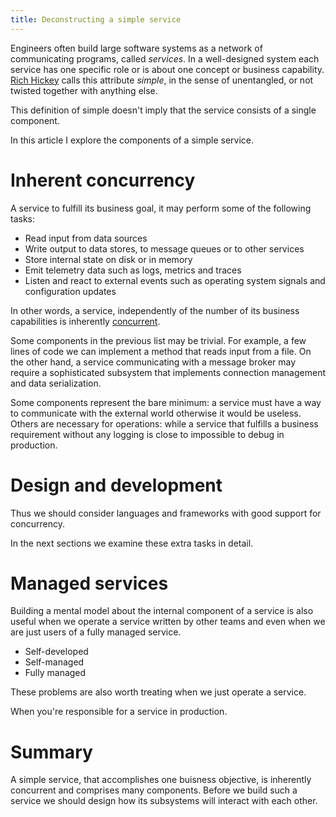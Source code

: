 ```yaml
---
title: Deconstructing a simple service
---
```


Engineers often build large software systems as a network of communicating
programs, called _services_.  In a well-designed system each service has one
specific role or is about one concept or business capability.  [Rich
Hickey][HickeySimpleMadeEasy] calls this attribute _simple_, in the sense of
unentangled, or not twisted together with anything else.

This definition of simple doesn't imply that the service consists of a single
component.

In this article I explore the components of a simple service.

# Inherent concurrency

A service to fulfill its business goal, it may perform some of the following
tasks:

* Read input from data sources
* Write output to data stores, to message queues or to other services
* Store internal state on disk or in memory
* Emit telemetry data such as logs, metrics and traces
* Listen and react to external events such as operating system signals and
  configuration updates

In other words, a service, independently of the number of its business
capabilities is inherently [concurrent][PikeConcurrency].

Some components in the previous list may be trivial. For example, a few lines
of code we can implement a method that reads input from a file.  On the other
hand, a service communicating with a message broker may require a sophisticated
subsystem that implements connection management and data serialization.

Some components represent the bare minimum: a service must have a way to
communicate with the external world otherwise it would be useless.  Others are
necessary for operations: while a service that fulfills a business requirement
without any logging is close to impossible to debug in production.

# Design and development

Thus we should consider languages and frameworks with good support for
concurrency.

In the next sections we examine these extra tasks in detail.

# Managed services

Building a mental model about the internal component of a service is also
useful when we operate a service written by other teams and even when we are
just users of a fully managed service.

* Self-developed
* Self-managed
* Fully managed

These problems are also worth treating when we just operate a service.

When you're responsible for a service in production.

# Summary

A simple service, that accomplishes one buisness objective, is inherently
concurrent and comprises many components.  Before we build such a service we
should design how its subsystems will interact with each other.

[PikeConcurrency]: https://blog.golang.org/waza-talk
[HickeySimpleMadeEasy]: https://www.youtube.com/watch?v=LKtk3HCgTa8
